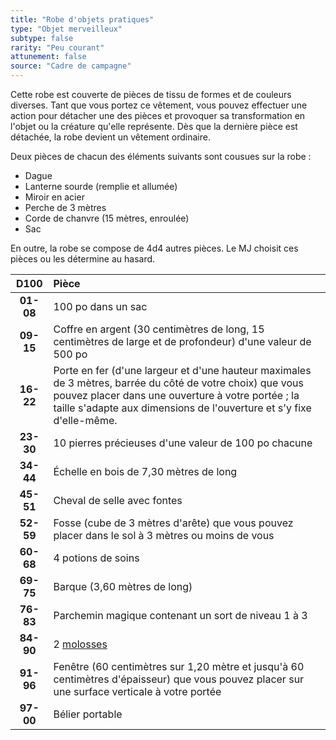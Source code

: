 ```yaml
---
title: "Robe d'objets pratiques"
type: "Objet merveilleux"
subtype: false
rarity: "Peu courant"
attunement: false
source: "Cadre de campagne"
---
```

Cette robe est couverte de pièces de tissu de formes et de couleurs diverses. Tant que vous portez ce vêtement, vous pouvez effectuer une action pour détacher une des pièces et provoquer sa transformation en l'objet ou la créature qu'elle représente. Dès que la dernière pièce est détachée, la robe devient un vêtement ordinaire.

Deux pièces de chacun des éléments suivants sont cousues sur la robe :
* Dague
* Lanterne sourde (remplie et allumée)
* Miroir en acier
* Perche de 3 mètres
* Corde de chanvre (15 mètres, enroulée)
* Sac

En outre, la robe se compose de 4d4 autres pièces. Le MJ choisit ces pièces ou les détermine au hasard.

|D100|Pièce|
|:-:|:-|
|**01-08**|100 po dans un sac|
|**09-15**|Coffre en argent (30 centimètres de long, 15 centimètres de large et de profondeur) d'une valeur de 500 po|
|**16-22**|Porte en fer (d'une largeur et d'une hauteur maximales de 3 mètres, barrée du côté de votre choix) que vous pouvez placer dans une ouverture à votre portée ; la taille s'adapte aux dimensions de l'ouverture et s'y fixe d'elle-même.|
|**23-30**|10 pierres précieuses d'une valeur de 100 po chacune|
|**34-44**|Échelle en bois de 7,30 mètres de long|
|**45-51**|Cheval de selle avec fontes|
|**52-59**|Fosse (cube de 3 mètres d'arête) que vous pouvez placer dans le sol à 3 mètres ou moins de vous|
|**60-68**|4 potions de soins|
|**69-75**|Barque (3,60 mètres de long)|
|**76-83**|Parchemin magique contenant un sort de niveau 1 à 3|
|**84-90**|2 [molosses](/bestiaire/mastiff)|
|**91-96**|Fenêtre (60 centimètres sur 1,20 mètre et jusqu'à 60 centimètres d'épaisseur) que vous pouvez placer sur une surface verticale à votre portée|
|**97-00**|Bélier portable|
